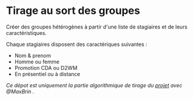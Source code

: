 # Tirage au sort des groupes

Créer des groupes hétérogènes à partir d'une liste de stagiaires et de leurs caractéristiques.

Chaque stagiaires disposent des caractériques suivantes :
* Nom & prenom
* Homme ou femme
* Promotion CDA ou D2WM
* En présentiel ou à distance

*Ce dépot est uniquement la partie algorithmique de tirage du [projet](https://github.com/MaxBrin/ENI_DRAW) avec @MaxBrin .*
